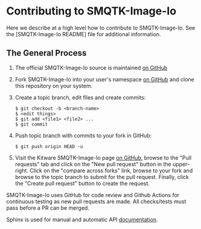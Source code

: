 # Contributing to SMQTK-Image-Io

Here we describe at a high level how to contribute to SMQTK-Image-Io.
See the [SMQTK-Image-Io README] file for additional information.


## The General Process

1.  The official SMQTK-Image-Io source is maintained [on GitHub]

2.  Fork SMQTK-Image-Io into your user's namespace [on GitHub] and clone this repository
    on your system.

3.  Create a topic branch, edit files and create commits:

        $ git checkout -b <branch-name>
        $ <edit things>
        $ git add <file1> <file2> ...
        $ git commit

4.  Push topic branch with commits to your fork in GitHub:

        $ git push origin HEAD -u

5.  Visit the Kitware SMQTK-Image-Io page [on GitHub], browse to the "Pull requests" tab
    and click on the "New pull request" button in the upper-right.
    Click on the "compare across forks" link, browse to your fork and browse to
    the topic branch to submit for the pull request.
    Finally, click the "Create pull request" button to create the request.


SMQTK-Image-Io uses GitHub for code review  and Github Actions for continuous testing as new
pull requests are made.
All checks/tests must pass before a PR can be merged.

Sphinx is used for manual and automatic API [documentation].


[SMQTKSMQTK-Image-Io README]: README.md
[on GitHub]: https://github.com/Kitware/SMQTK-Image-Io
[documentation]: docs/
